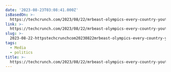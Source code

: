 ```yaml
---
date: '2023-08-23T03:08:41.000Z'
isBasedOn: >-
  https://techcrunch.com/2023/08/22/mrbeast-olympics-every-country-youtube-geopolitical-nightmare/
link: >-
  https://techcrunch.com/2023/08/22/mrbeast-olympics-every-country-youtube-geopolitical-nightmare/
slug: >-
  2023-08-22-httpstechcrunchcom20230822mrbeast-olympics-every-country-youtube-geopolitical-nightmare
tags:
  - Media
  - politics
title: >-
  https://techcrunch.com/2023/08/22/mrbeast-olympics-every-country-youtube-geopolitical-nightmare/
---
```


